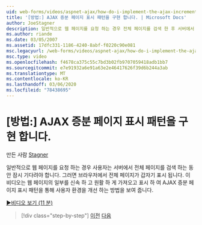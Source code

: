 ```yaml
---
uid: web-forms/videos/aspnet-ajax/how-do-i-implement-the-ajax-incremental-page-display-pattern
title: '[방법:] AJAX 증분 페이지 표시 패턴을 구현 합니다. | Microsoft Docs'
author: JoeStagner
description: 일반적으로 웹 페이지를 요청 하는 경우 전체 페이지를 검색 한 후 서버에서 전체 페이지를 검색 하는 동안 사용자가 기다려야 합니다.
ms.author: riande
ms.date: 03/05/2007
ms.assetid: 17dfc331-1186-4240-8abf-f0220c90e081
msc.legacyurl: /web-forms/videos/aspnet-ajax/how-do-i-implement-the-ajax-incremental-page-display-pattern
msc.type: video
ms.openlocfilehash: f4678ca375c55c7bd3b02fb9707059418adb1bb7
ms.sourcegitcommit: e7e91932a6e91a63e2e46417626f39d6b244a3ab
ms.translationtype: MT
ms.contentlocale: ko-KR
ms.lasthandoff: 03/06/2020
ms.locfileid: "78438695"
---
```

# <a name="how-do-i-implement-the-ajax-incremental-page-display-pattern"></a>[방법:] AJAX 증분 페이지 표시 패턴을 구현 합니다.

만든 사람 [Stagner](https://github.com/JoeStagner)

일반적으로 웹 페이지를 요청 하는 경우 사용자는 서버에서 전체 페이지를 검색 하는 동안 잠시 기다려야 합니다. 그러면 브라우저에서 전체 페이지가 갑자기 표시 됩니다. 이 비디오는 웹 페이지의 일부를 신속 하 고 원활 하 게 가져오고 표시 하 여 AJAX 증분 페이지 표시 패턴을 통해 사용자 환경을 개선 하는 방법을 보여 줍니다.

[&#9654;비디오 보기 (11 분)](https://channel9.msdn.com/Blogs/ASP-NET-Site-Videos/how-do-i-implement-the-ajax-incremental-page-display-pattern)

> [!div class="step-by-step"]
> [이전](how-do-i-implement-the-ajax-paging-pattern.md)
> [다음](how-do-i-implement-the-incremental-page-display-pattern-using-http-get-and-post.md)
